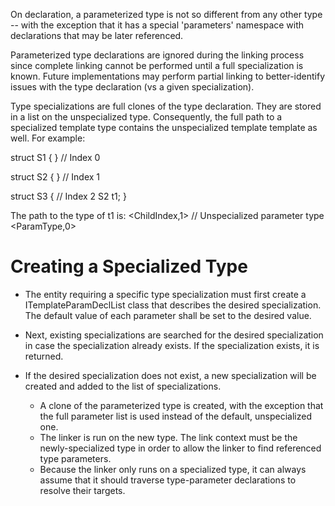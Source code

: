 
On declaration, a parameterized type is not so different from any other 
type -- with the exception that it has a special 'parameters' namespace
with declarations that may be later referenced.

Parameterized type declarations are ignored during the linking process
since complete linking cannot be performed until a full specialization
is known. Future implementations may perform partial linking to 
better-identify issues with the type declaration (vs a given specialization).

Type specializations are full clones of the type declaration. They are
stored in a list on the unspecialized type. Consequently, the full path
to a specialized template type contains the unspecialized template
template as well. For example:

struct S1 { } // Index 0

struct S2<type T> { } // Index 1

struct S3 { // Index 2
    S2<int>    t1;
}

The path to the type of t1 is:
<ChildIndex,1> // Unspecialized parameter type
<ParamType,0>

# Creating a Specialized Type

- The entity requiring a specific type specialization must first create a 
  ITemplateParamDeclList class that describes the desired specialization. The
  default value of each parameter shall be set to the desired value.

- Next, existing specializations are searched for the desired specialization
  in case the specialization already exists. If the specialization exists,
  it is returned.

- If the desired specialization does not exist, a new specialization will be
  created and added to the list of specializations.

  - A clone of the parameterized type is created, with the exception that the
    full parameter list is used instead of the default, unspecialized one.
  - The linker is run on the new type. The link context must be the 
    newly-specialized type in order to allow the linker to find referenced
    type parameters.
  - Because the linker only runs on a specialized type, it can always assume
    that it should traverse type-parameter declarations to resolve their
    targets.

